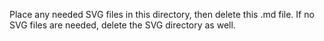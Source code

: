 Place any needed SVG files in this directory, then delete this .md file. If no SVG files are needed, delete the SVG directory as well.